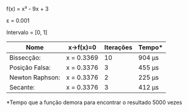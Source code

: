 f(x) = x³ - 9x + 3

ε = 0.001

Intervalo = [0, 1]

Nome|x->f(x)=0|Iterações|Tempo*
----|-----|-----|-----
Bissecção:|x = 0.3369|10|904 µs
Posição Falsa:|x = 0.3376|3|455 µs
Newton Raphson:|x = 0.3376|2|225 µs
Secante:|x = 0.3376|3|412 µs

*Tempo que a função demora para encontrar o resultado 5000 vezes
